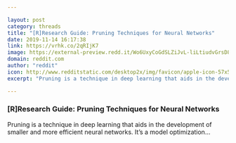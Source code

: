 ```yaml
---

layout: post
category: threads
title: "[R]Research Guide: Pruning Techniques for Neural Networks"
date: 2019-11-14 16:17:38
link: https://vrhk.co/2qRIjK7
image: https://external-preview.redd.it/Wo6UxyCoGdSLZiJvL-liLtiudvGrsD8V44xAY72XRws.jpg?width=1200&height=628.272251309&auto=webp&s=20faaefaf944124472a13a4290b382d19cb840f5
domain: reddit.com
author: "reddit"
icon: http://www.redditstatic.com/desktop2x/img/favicon/apple-icon-57x57.png
excerpt: "Pruning is a technique in deep learning that aids in the development of smaller and more efficient neural networks. It’s a model optimization..."

---
```


### [R]Research Guide: Pruning Techniques for Neural Networks

Pruning is a technique in deep learning that aids in the development of smaller and more efficient neural networks. It’s a model optimization...